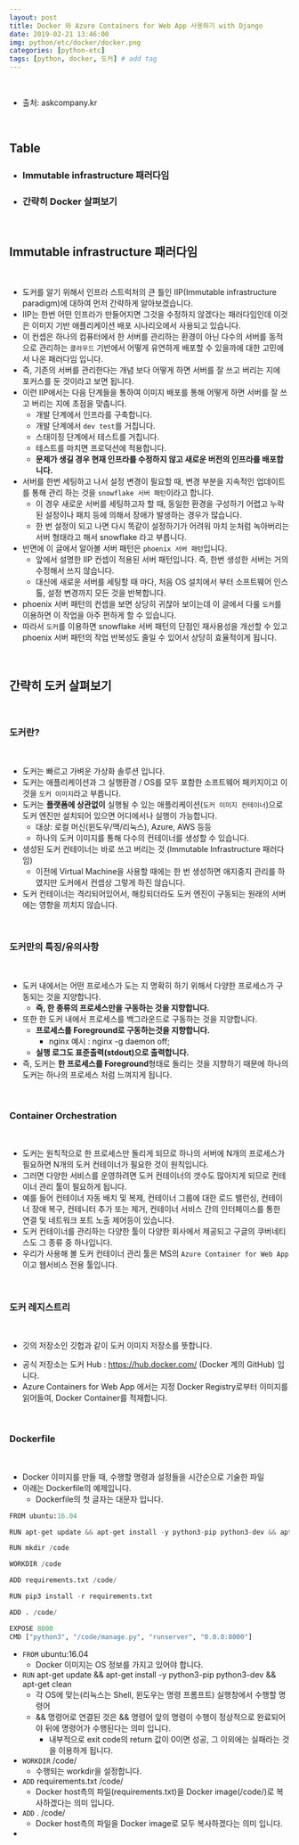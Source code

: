 ```yaml
---
layout: post
title: Docker 와 Azure Containers for Web App 사용하기 with Django
date: 2019-02-21 13:46:00
img: python/etc/docker/docker.png
categories: [python-etc] 
tags: [python, docker, 도커] # add tag
---
```


<br>

- 출처: askcompany.kr

<br>

## **Table**

- ### Immutable infrastructure 패러다임
- ### 간략히 Docker 살펴보기 

<br>

## **Immutable infrastructure 패러다임**

<br>

- 도커를 알기 위해서 인프라 스트럭처의 큰 틀인 IIP(Immutable infrastructure paradigm)에 대하여 먼저 간략하게 알아보겠습니다.
- IIP는 한번 어떤 인프라가 만들어지면 그것을 수정하지 않겠다는 패러다임인데 이것은 이미지 기반 애플리케이션 배포 시나리오에서 사용되고 있습니다.
- 이 컨셉은 하나의 컴퓨터에서 한 서버를 관리하는 환경이 아닌 다수의 서버를 동적으로 관리하는 `클라우드` 기반에서 어떻게 유연하게 배포할 수 있을까에 대한 고민에서 나온 패러다임 입니다.
- 즉, 기존의 서버를 관리한다는 개념 보다 어떻게 하면 서버를 잘 쓰고 버리는 지에 포커스를 둔 것이라고 보면 됩니다.
- 이런 IIP에서는 다음 단계들을 통하여 이미지 배포를 통해 어떻게 하면 서버를 잘 쓰고 버리는 지에 초점을 맞춥니다.
    - 개발 단계에서 인프라를 구축합니다.
    - 개발 단계에서 `dev test`를 거칩니다.
    - 스태이징 단계에서 테스트를 거칩니다.
    - 테스트를 마치면 프로덕션에 적용합니다.
    - **문제가 생길 경우 현재 인프라를 수정하지 않고 새로운 버전의 인프라를 배포합니다.**
- 서버를 한번 세팅하고 나서 설정 변경이 필요할 때, 변경 부분을 지속적인 업데이트를 통해 관리 하는 것을 `snowflake 서버 패턴`이라고 합니다.
    - 이 경우 새로운 서버를 세팅하고자 할 때, 동일한 환경을 구성하기 어렵고 누락된 설정이나 패치 등에 의해서 장애가 발생하는 경우가 많습니다.
    - 한 번 설정이 되고 나면 다시 똑같이 설정하기가 어려워 마치 눈처럼 녹아버리는 서버 형태라고 해서 snowflake 라고 부릅니다.
- 반면에 이 글에서 알아볼 서버 패턴은 `phoenix 서버 패턴`입니다.
    - 앞에서 설명한 IIP 컨셉이 적용된 서버 패턴입니다. 즉, 한번 생성한 서버는 거의 수정해서 쓰지 않습니다.
    - 대신에 새로운 서버를 세팅할 때 마다, 처음 OS 설치에서 부터 소프트웨어 인스톨, 설정 변경까지 모든 것을 반복합니다.
- phoenix 서버 패턴의 컨셉을 보면 상당히 귀찮아 보이는데 이 글에서 다룰 `도커`를 이용하면 이 작업을 아주 편하게 할 수 있습니다.
- 따라서 `도커`를 이용하면 snowflake 서버 패턴의 단점인 재사용성을 개선할 수 있고 phoenix 서버 패턴의 작업 반복성도 줄일 수 있어서 상당히 효율적이게 됩니다.

<br>       

## **간략히 도커 살펴보기**

<br>

### 도커란?

<br>

- 도커는 빠르고 가벼운 가상화 솔루션 입니다. 
- 도커는 애플리케이션과 그 실행환경 / OS를 모두 포함한 소프트웨어 패키지이고 이것을 `도커 이미지`라고 부릅니다. 
- 도커는 **플랫폼에 상관없이** 실행될 수 있는 애플리케이션(`도커 이미지 컨테이너`)으로 도커 엔진만 설치되어 있으면 어디에서나 실행이 가능합니다.
    - 대상: 로컬 머신(윈도우/맥/리눅스), Azure, AWS 등등
    - 하나의 도커 이미지를 통해 다수의 컨테이너를 생성할 수 있습니다.
- 생성된 도커 컨테이너는 바로 쓰고 버리는 것 (Immutable Infrastructure 패러다임)
    - 이전에 Virtual Machine을 사용할 때에는 한 번 생성하면 애지중지 관리를 하였지만 도커에서 컨셉상 그렇게 하진 않습니다.
- 도커 컨테이너는 격리되어있어서, 해킹되더라도 도커 엔진이 구동되는 원래의 서버에는 영향을 끼치지 않습니다.

<br>

### **도커만의 특징/유의사항**

<br>

- 도커 내에서는 어떤 프로세스가 도는 지 명확히 하기 위해서 다양한 프로세스가 구동되는 것을 지양합니다.
    - **즉, 한 종류의 프로세스만을 구동하는 것을 지향합니다.**
- 또한 한 도커 내에서 프로세스를 백그라운드로 구동하는 것을 지양합니다.
    - **프로세스를 Foreground로 구동하는것을 지향합니다.**
        - nginx 예시 : nginx -g daemon off;
    - **실행 로그도 표준출력(stdout)으로 출력합니다.**
- 즉, 도커는 **한 프로세스를 Foreground**형태로 돌리는 것을 지향하기 때문에 하나의 도커는 하나의 프로세스 처럼 느껴지게 됩니다.
        
<br>

### **Container Orchestration**

<br>

- 도커는 원칙적으로 한 프로세스만 돌리게 되므로 하나의 서버에 N개의 프로세스가 필요하면 N개의 도커 컨테이너가 필요한 것이 원칙입니다.
- 그러면 다양한 서비스를 운영하려면 도커 컨테이너의 갯수도 많아지게 되므로 컨테이너 관리 툴이 필요하게 됩니다.
- 예를 들어 컨테이너 자동 배치 및 복제, 컨테이너 그룹에 대한 로드 밸런싱, 컨테이너 장애 복구, 컨테니터 추가 또는 제거, 컨테이너 서비스 간의 인터페이스를 통한 연결 및 네트워크 포트 노출 제어등이 있습니다.
- 도커 컨테이너를 관리하는 다양한 툴이 다양한 회사에서 제공되고 구글의 쿠버네티스도 그 종류 중 하나입니다.
- 우리가 사용해 볼 도커 컨테이너 관리 툴은 MS의 `Azure Container for Web App`이고 웹서비스 전용 툴입니다.

<br>

### **도커 레지스트리**

<br>

- 깃의 저장소인 깃헙과 같이 도커 이미지 저장소를 뜻합니다.
+ 공식 저장소는 도커 Hub : https://hub.docker.com/ (Docker 계의 GitHub) 입니다.
+ Azure Containers for Web App 에서는 지정 Docker Registry로부터 이미지를 읽어들여, Docker Container를 적재합니다.

<br>

### Dockerfile

<br>

+ Docker 이미지를 만들 때, 수행할 명령과 설정들을 시간순으로 기술한 파일
+ 아래는 Dockerfile의 예제입니다.
    + Dockerfile의 첫 글자는 대문자 입니다.

```python
FROM ubuntu:16.04

RUN apt-get update && apt-get install -y python3-pip python3-dev && apt-get clean

RUN mkdir /code

WORKDIR /code

ADD requirements.txt /code/

RUN pip3 install -r requirements.txt

ADD . /code/

EXPOSE 8000
CMD ["python3", "/code/manage.py", "runserver", "0.0.0:8000"]
```

+ `FROM` ubuntu:16.04
    + Docker 이미지는 OS 정보를 가지고 있어야 합니다.
+ `RUN` apt-get update && apt-get install -y python3-pip python3-dev && apt-get clean
    + 각 OS에 맞는(리눅스는 Shell, 윈도우는 명령 프롬프트) 실행창에서 수행할 명령어
    + && 명령어로 연결된 것은 && 명령어 앞의 명령이 수행이 정상적으로 완료되어야 뒤에 명령어가 수행된다는 의미 입니다.
        + 내부적으로 exit code의 return 값이 0이면 성공, 그 이외에는 실패라는 것을 이용하게 됩니다.
+ `WORKDIR` /code/
    + 수행되는 workdir을 설정합니다.
+ `ADD` requirements.txt /code/
    + Docker host측의 파일(requirements.txt)을 Docker image(/code/)로 복사하겠다는 의미 입니다. 
+ `ADD` . /code/
    + Docker host측의 파일을 Docker image로 모두 복사하겠다는 의미 입니다.
+ 
